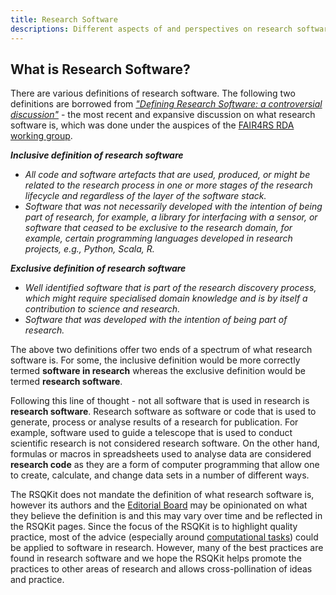 ```yaml
---
title: Research Software
descriptions: Different aspects of and perspectives on research software
---
```


## What is Research Software?

There are various definitions of research software.
The following two definitions are borrowed from [*"Defining Research Software: a controversial discussion"*][defining-rs] - 
the most recent and expansive discussion on what research software is, which was done under the auspices of the 
[FAIR4RS RDA working group][fair4rs-wg].

***Inclusive definition of research software***

- *All code and software artefacts that are used, produced, or might be related to the research process in one or more stages of the research lifecycle and regardless of the layer of the software stack.*
- *Software that was not necessarily developed with the intention of being part of research, for example, a library for interfacing with a sensor, or software that ceased to be exclusive to the research domain, for example, certain programming languages developed in research projects, e.g., Python, Scala, R.*

***Exclusive definition of research software***

- *Well identified software that is part of the research discovery process, which might require specialised domain knowledge and is by itself a contribution to science and research.*
- *Software that was developed with the intention of being part of research.*

The above two definitions offer two ends of a spectrum of what research software is. 
For some, the inclusive definition would be more correctly termed **software in research** whereas the exclusive definition 
would be termed **research software**. 

Following this line of thought - not all software that is used in research is **research software**. 
Research software as software or code that is used to generate, process or analyse results of a research for publication. 
For example, software used to guide a telescope that is used to conduct scientific research is not considered research software. 
On the other hand, formulas or macros in spreadsheets used to analyse data are considered **research code** as they are a 
form of computer programming that allow one to create, calculate, and change data sets in a number of different ways.

The RSQKit does not mandate the definition of what research software is, however its authors and the [Editorial Board](./editorial_board) 
may be opinionated on what they believe the definition is and this may vary over time and be reflected in the RSQKit pages.
Since the focus of the RSQKit is to highlight quality practice, most of the advice (especially around [computational tasks](./your_tasks)) could be 
applied to software in research. 
However, many of the best practices are found in research software and we hope the RSQKit helps promote the practices to 
other areas of research and allows cross-pollination of ideas and practice. 


[defining-rs]: https://doi.org/10.5281/zenodo.5504016

[fair4rs-wg]: https://www.rd-alliance.org/groups/fair-research-software-fair4rs-wg/
